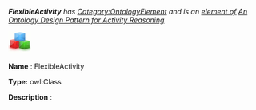 ___FlexibleActivity__ 
 has
 [Category:OntologyElement](../../Category/OntologyElement "Category:OntologyElement") 
 and is an
 [element of](../../Property/ElementOf "Property:ElementOf") 
[An Ontology Design Pattern for Activity Reasoning](../../Submissions/An_Ontology_Design_Pattern_for_Activity_Reasoning "Submissions:An Ontology Design Pattern for Activity Reasoning")_




  





[![Class](../images/thumb/2/27/Class.gif/45px-Class.gif)](../../Image/Class.gif "Class")


__Name__ 
 : FlexibleActivity
 



__Type:__ 
 owl:Class
 



__Description__ 
 :